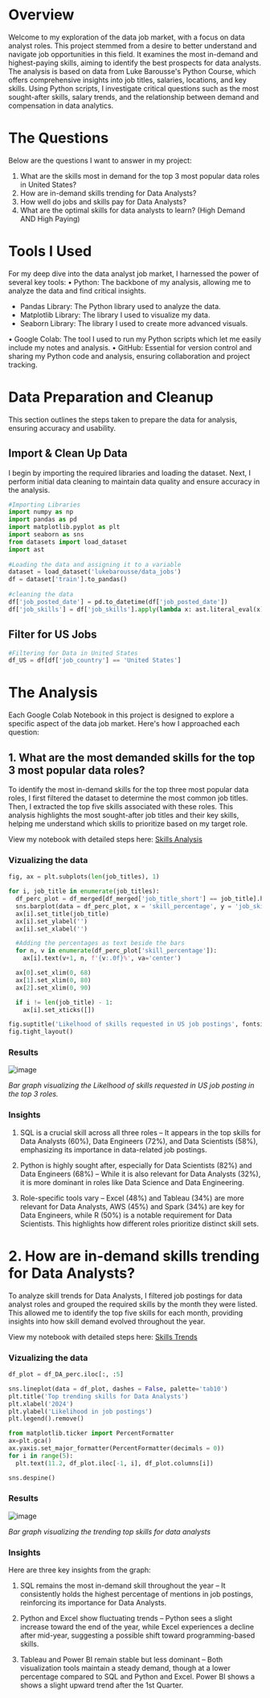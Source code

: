# **Overview**

Welcome to my exploration of the data job market, with a focus on data analyst roles. This project stemmed from a desire to better understand and navigate job opportunities in this field. It examines the most in-demand and highest-paying skills, aiming to identify the best prospects for data analysts. The analysis is based on data from Luke Barousse's Python Course, which offers comprehensive insights into job titles, salaries, locations, and key skills. Using Python scripts, I investigate critical questions such as the most sought-after skills, salary trends, and the relationship between demand and compensation in data analytics.

# **The Questions**

Below are the questions I want to answer in my project:
1. What are the skills most in demand for the top 3 most popular data roles in United States?
2. How are in-demand skills trending for Data Analysts?
3. How well do jobs and skills pay for Data Analysts?
4. What are the optimal skills for data analysts to learn? (High Demand AND High Paying)

# **Tools I Used**

For my deep dive into the data analyst job market, I harnessed the power of several key tools:
• Python: The backbone of my analysis, allowing me to analyze the data and find critical insights.

-  Pandas Library: The Python library used to analyze the data.
-  Matplotlib Library: The library I used to visualize my data.    
-  Seaborn Library: The library I used to create more advanced visuals.
      
• Google Colab: The tool I used to run my Python scripts which let me easily include my notes and analysis.
• GitHub: Essential for version control and sharing my Python code and analysis, ensuring collaboration and project tracking.

# **Data Preparation and Cleanup**
This section outlines the steps taken to prepare the data for analysis, ensuring accuracy and usability.

## **Import & Clean Up Data**
I begin by importing the required libraries and loading the dataset. Next, I perform initial data cleaning to maintain data quality and ensure accuracy in the analysis.

```python
#Importing Libraries
import numpy as np
import pandas as pd
import matplotlib.pyplot as plt
import seaborn as sns
from datasets import load_dataset
import ast
      
#Loading the data and assigning it to a variable
dataset = load_dataset('lukebarousse/data_jobs')
df = dataset['train'].to_pandas()
      
#cleaning the data
df['job_posted_date'] = pd.to_datetime(df['job_posted_date'])
df['job_skills'] = df['job_skills'].apply(lambda x: ast.literal_eval(x) if pd.notna(x) else x)
```

## **Filter for US Jobs**
```python
#Filtering for Data in United States
df_US = df[df['job_country'] == 'United States']
```

# **The Analysis**

Each Google Colab Notebook in this project is designed to explore a specific aspect of the data job market. Here's how I approached each question:

## **1. What are the most demanded skills for the top 3 most popular data roles?**
To identify the most in-demand skills for the top three most popular data roles, I first filtered the dataset to determine the most common job titles. Then, I extracted the top five skills associated with these roles. This analysis highlights the most sought-after job titles and their key skills, helping me understand which skills to prioritize based on my target role.

View my notebook with detailed steps here: [Skills Analysis](Skills_Analysis.ipynb)

### **Vizualizing the data**
```python
fig, ax = plt.subplots(len(job_titles), 1)

for i, job_title in enumerate(job_titles):
  df_perc_plot = df_merged[df_merged['job_title_short'] == job_title].head(5)
  sns.barplot(data = df_perc_plot, x = 'skill_percentage', y = 'job_skills', ax = ax[i], hue = 'job_skills', palette = 'dark:blue')
  ax[i].set_title(job_title)
  ax[i].set_ylabel('')
  ax[i].set_xlabel('')

  #Adding the percentages as text beside the bars
  for n, v in enumerate(df_perc_plot['skill_percentage']):
    ax[i].text(v+1, n, f'{v:.0f}%', va='center')

  ax[0].set_xlim(0, 68)
  ax[1].set_xlim(0, 80)
  ax[2].set_xlim(0, 90)

  if i != len(job_title) - 1:
    ax[i].set_xticks([])

fig.suptitle('Likelhood of skills requested in US job postings', fontsize = 15)
fig.tight_layout()
```

### **Results**

![image](https://github.com/user-attachments/assets/4de5d84e-8f2e-4137-a3b0-4dda6c51b28c)

*Bar graph visualizing the Likelhood of skills requested in US job posting in the top 3 roles.*

### **Insights**

1. SQL is a crucial skill across all three roles – It appears in the top skills for Data Analysts (60%), Data Engineers (72%), and Data Scientists (58%), emphasizing its importance in data-related job postings.

2. Python is highly sought after, especially for Data Scientists (82%) and Data Engineers (68%) – While it is also relevant for Data Analysts (32%), it is more dominant in roles like Data Science and Data Engineering.

3. Role-specific tools vary – Excel (48%) and Tableau (34%) are more relevant for Data Analysts, AWS (45%) and Spark (34%) are key for Data Engineers, while R (50%) is a notable requirement for Data Scientists. This highlights how different roles prioritize distinct skill sets.

# **2. How are in-demand skills trending for Data Analysts?**

To analyze skill trends for Data Analysts, I filtered job postings for data analyst roles and grouped the required skills by the month they were listed. This allowed me to identify the top five skills for each month, providing insights into how skill demand evolved throughout the year.

View my notebook with detailed steps here: [Skills Trends](Skills_Trends.ipynb)

### **Vizualizing the data**

```python
df_plot = df_DA_perc.iloc[:, :5]

sns.lineplot(data = df_plot, dashes = False, palette='tab10')
plt.title('Top trending skills for Data Analysts')
plt.xlabel('2024')
plt.ylabel('Likelihood in job postings')
plt.legend().remove()

from matplotlib.ticker import PercentFormatter
ax=plt.gca()
ax.yaxis.set_major_formatter(PercentFormatter(decimals = 0))
for i in range(5):
  plt.text(11.2, df_plot.iloc[-1, i], df_plot.columns[i])

sns.despine()
```
### **Results**

![image](https://github.com/user-attachments/assets/952e4495-bded-461a-af1d-2dd7eb2918f7)

*Bar graph visualizing the trending top skills for data analysts*

### **Insights**

Here are three key insights from the graph:

1. SQL remains the most in-demand skill throughout the year – It consistently holds the highest percentage of mentions in job postings, reinforcing its importance for Data Analysts.

2. Python and Excel show fluctuating trends – Python sees a slight increase toward the end of the year, while Excel experiences a decline after mid-year, suggesting a possible shift toward programming-based skills.

3. Tableau and Power BI remain stable but less dominant – Both visualization tools maintain a steady demand, though at a lower percentage compared to SQL and Python and Excel. Power BI shows a shows a slight upward trend after the 1st Quarter. 

